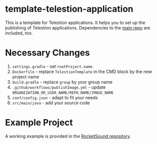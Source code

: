 # template-telestion-application

This is a template for Telestion applications.
It helps you to set up the publishing of Telestion applications.
Dependencies to the [main repo](https://github.com/TelestionTeam/telestion) are included, too.

# Necessary Changes

1. `settings.gradle` - set `rootProject.name`.
2. `Dockerfile` - replace `TelestionTemplate` in the CMD block by the new project name 
3. `build.gradle` - replace `group` by your group name
4. `.github/workflows/publishImage.yml` - update `ORGANIZATION_OR_USER_NAME/REPO_NAME/IMAGE_NAME`
5. `conf/config.json` - adapt to fit your needs
6. `src/main/java` - add your source code

# Example Project

A working example is provided in the [RocketSound repository](https://github.com/TelestionTeam/telestion-rocketsound).
